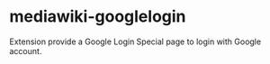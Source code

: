 mediawiki-googlelogin
=====================

Extension provide a Google Login Special page to login with Google account.
